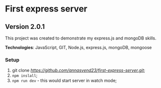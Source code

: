 # First express server

## Version 2.0.1

This project was created to demonstrate my express.js and mongoDB skills.

**Technologies**: JavaScript, GIT, Node.js, express.js, mongoDB, mongoose

### Setup

1. git clone *https://github.com/annasvend23/first-express-server.git*;
2. `npm inslall`;
3. `npm run dev` - this would start server in watch mode;
